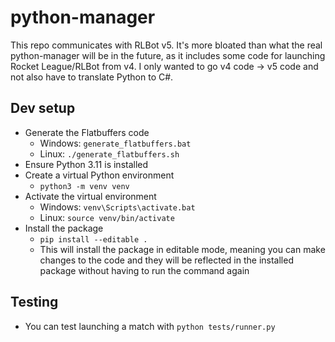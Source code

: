 # python-manager

This repo communicates with RLBot v5.
It's more bloated than what the real python-manager will be in the future,
as it includes some code for launching Rocket League/RLBot from v4.
I only wanted to go v4 code -> v5 code and not also have to translate Python to C#.

## Dev setup

- Generate the Flatbuffers code
  - Windows: `generate_flatbuffers.bat`
  - Linux: `./generate_flatbuffers.sh`
- Ensure Python 3.11 is installed
- Create a virtual Python environment
  - `python3 -m venv venv`
- Activate the virtual environment
  - Windows: `venv\Scripts\activate.bat`
  - Linux: `source venv/bin/activate`
- Install the package
  - `pip install --editable .`
  - This will install the package in editable mode, meaning you can make changes to the code and they will be reflected in the installed package without having to run the command again

## Testing

- You can test launching a match with `python tests/runner.py`
